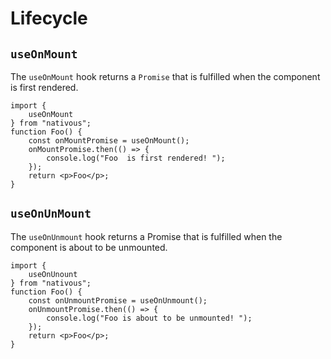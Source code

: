 # Lifecycle

## `useOnMount`

The `useOnMount` hook returns a `Promise` that is fulfilled when the component is first rendered.

```tsx
import {
    useOnMount
} from "nativous";
function Foo() {
    const onMountPromise = useOnMount();
    onMountPromise.then(() => {
        console.log("Foo  is first rendered! ");
    });
    return <p>Foo</p>;
}
```

## `useOnUnMount`

The `useOnUnmount` hook returns a Promise that is fulfilled when the component is about to be unmounted.

```tsx
import {
    useOnUnount
} from "nativous";
function Foo() {
    const onUnmountPromise = useOnUnmount();
    onUnmountPromise.then(() => {
        console.log("Foo is about to be unmounted! ");
    });
    return <p>Foo</p>;
}
```
